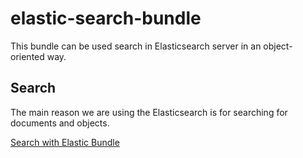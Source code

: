 # elastic-search-bundle
This bundle can be used search in Elasticsearch server in an object-oriented way.

## Search
The main reason we are using the Elasticsearch is for searching for documents and objects.

[Search with Elastic Bundle](docs/search.md)
